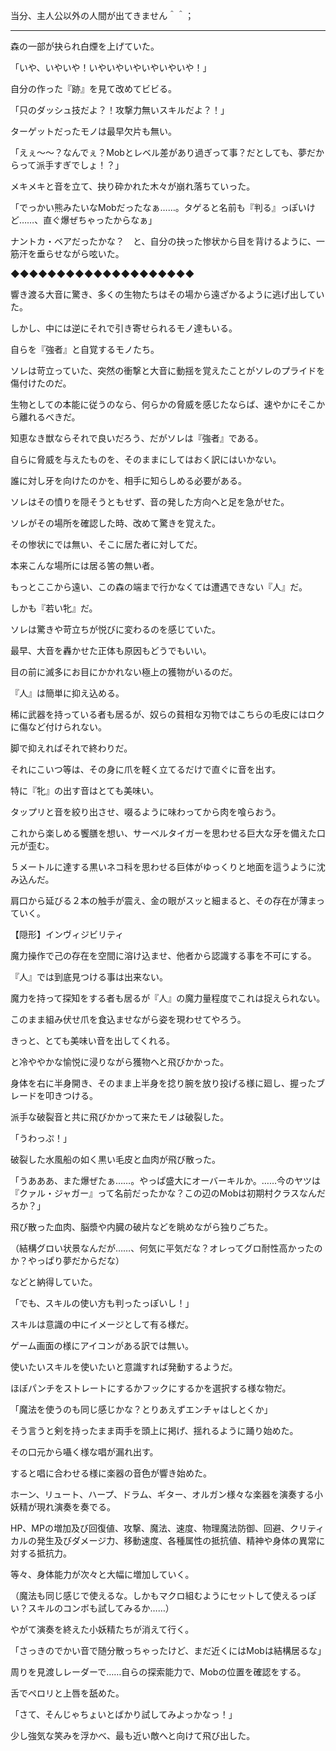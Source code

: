 当分、主人公以外の人間が出てきません＾＾；


----------------

森の一部が抉られ白煙を上げていた。



「いや、いやいや！いやいやいやいやいやいや！」



自分の作った『跡』を見て改めてビビる。



「只のダッシュ技だよ？！攻撃力無いスキルだよ？！」



ターゲットだったモノは最早欠片も無い。



「えぇ～～？なんでぇ？Mobとレベル差があり過ぎって事？だとしても、夢だからって派手すぎでしょ！？」



メキメキと音を立て、抉り砕かれた木々が崩れ落ちていった。



「でっかい熊みたいなMobだったなぁ……。タゲると名前も『判る』っぽいけど……、直ぐ爆ぜちゃったからなぁ」



ナントカ・ベアだったかな？　と、自分の抉った惨状から目を背けるように、一筋汗を垂らせながら呟いた。







◆◆◆◆◆◆◆◆◆◆◆◆◆◆◆◆◆◆◆◆









響き渡る大音に驚き、多くの生物たちはその場から遠ざかるように逃げ出していた。



しかし、中には逆にそれで引き寄せられるモノ達もいる。

自らを『強者』と自覚するモノたち。





ソレは苛立っていた、突然の衝撃と大音に動揺を覚えたことがソレのプライドを傷付けたのだ。



生物としての本能に従うのなら、何らかの脅威を感じたならば、速やかにそこから離れるべきだ。

知恵なき獣ならそれで良いだろう、だがソレは『強者』である。

自らに脅威を与えたものを、そのままにしてはおく訳にはいかない。



誰に対し牙を向けたのかを、相手に知らしめる必要がある。



ソレはその憤りを隠そうともせず、音の発した方向へと足を急がせた。





ソレがその場所を確認した時、改めて驚きを覚えた。

その惨状にでは無い、そこに居た者に対してだ。

本来こんな場所には居る筈の無い者。

もっとここから遠い、この森の端まで行かなくては遭遇できない『人』だ。



しかも『若い牝』だ。





ソレは驚きや苛立ちが悦びに変わるのを感じていた。

最早、大音を轟かせた正体も原因もどうでもいい。

目の前に滅多にお目にかかれない極上の獲物がいるのだ。





『人』は簡単に抑え込める。

稀に武器を持っている者も居るが、奴らの貧相な刃物ではこちらの毛皮にはロクに傷など付けられない。

脚で抑えればそれで終わりだ。

それにこいつ等は、その身に爪を軽く立てるだけで直ぐに音を出す。

特に『牝』の出す音はとても美味い。



タップリと音を絞り出させ、啜るように味わってから肉を喰らおう。

これから楽しめる饗膳を想い、サーベルタイガーを思わせる巨大な牙を備えた口元が歪む。





５メートルに達する黒いネコ科を思わせる巨体がゆっくりと地面を這うように沈み込んだ。

肩口から延びる２本の触手が震え、金の眼がスッと細まると、その存在が薄まっていく。



【隠形】インヴィジビリティ

魔力操作で己の存在を空間に溶け込ませ、他者から認識する事を不可にする。

『人』では到底見つける事は出来ない。



魔力を持って探知をする者も居るが『人』の魔力量程度でこれは捉えられない。

このまま組み伏せ爪を食込ませながら姿を現わせてやろう。

きっと、とても美味い音を出してくれる。

と冷ややかな愉悦に浸りながら獲物へと飛びかかった。









身体を右に半身開き、そのまま上半身を捻り腕を放り投げる様に廻し、握ったブレードを叩きつける。

派手な破裂音と共に飛びかかって来たモノは破裂した。



「うわっぷ！」



破裂した水風船の如く黒い毛皮と血肉が飛び散った。



「うあああ、また爆ぜたぁ……。やっぱ盛大にオーバーキルか。……今のヤツは『クァル・ジャガー』って名前だったかな？この辺のMobは初期村クラスなんだろか？」



飛び散った血肉、脳漿や内臓の破片などを眺めながら独りごちた。



（結構グロい状景なんだが……、何気に平気だな？オレってグロ耐性高かったのか？やっぱり夢だからだな）



などと納得していた。



「でも、スキルの使い方も判ったっぽいし！」



スキルは意識の中にイメージとして有る様だ。

ゲーム画面の様にアイコンがある訳では無い。

使いたいスキルを使いたいと意識すれば発動するようだ。

ほぼパンチをストレートにするかフックにするかを選択する様な物だ。



「魔法を使うのも同じ感じかな？とりあえずエンチャはしとくか」



そう言うと剣を持ったまま両手を頭上に掲げ、揺れるように踊り始めた。

その口元から囁く様な唱が漏れ出す。

すると唱に合わせる様に楽器の音色が響き始めた。



ホーン、リュート、ハープ、ドラム、ギター、オルガン様々な楽器を演奏する小妖精が現れ演奏を奏でる。



HP、MPの増加及び回復値、攻撃、魔法、速度、物理魔法防御、回避、クリティカルの発生及びダメージ力、移動速度、各種属性の抵抗値、精神や身体の異常に対する抵抗力。

等々、身体能力が次々と大幅に増加していく。





（魔法も同じ感じで使えるな。しかもマクロ組むようにセットして使えるっぽい？スキルのコンボも試してみるか……）



やがて演奏を終えた小妖精たちが消えて行く。



「さっきのでかい音で随分散っちゃったけど、まだ近くにはMobは結構居るな」



周りを見渡しレーダーで……自らの探索能力で、Mobの位置を確認をする。



舌でペロリと上唇を舐めた。



「さて、そんじゃちょいとばかり試してみよっかなっ！」



少し強気な笑みを浮かべ、最も近い敵へと向けて飛び出した。

